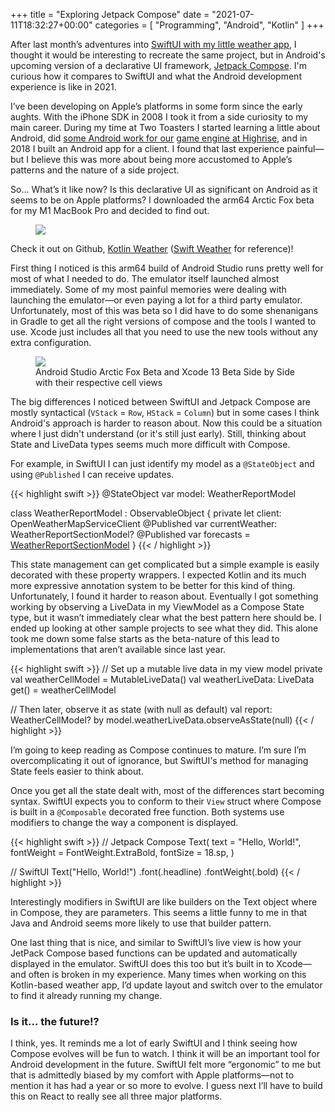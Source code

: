 +++
title = "Exploring Jetpack Compose"
date = "2021-07-11T18:32:27+00:00"
categories = [
  "Programming",
  "Android",
  "Kotlin"
]
+++

After last month’s adventures into [SwiftUI with my little weather app](/posts/swift-time-capsule/), I thought it would be interesting to recreate the same project, but in Android's upcoming version of a declarative UI framework, [Jetpack Compose](https://developer.android.com/jetpack/compose). I'm curious how it compares to SwiftUI and what the Android development experience is like in 2021.

<!-- more -->

I’ve been developing on Apple’s platforms in some form since the early aughts. With the iPhone SDK in 2008 I took it from a side curiosity to my main career. During my time at Two Toasters I started learning a little about Android, did [some Android work for our](https://speakerdeck.com/jnjosh/cross-platform-shenanigans-part-2-android) [game engine at Highrise](/posts/kotlinfromcpp/), and in 2018 I built an Android app for a client. I found that last experience painful—but I believe this was more about being more accustomed to Apple’s patterns and the nature of a side project.

So… What’s it like now? Is this declarative UI as significant on Android as it seems to be on Apple platforms? I downloaded the arm64 Arctic Fox beta for my M1 MacBook Pro and decided to find out.

<figure>
  <img src="/uploads/2021/arctic.png" />
</figure>

Check it out on Github, [Kotlin Weather](https://github.com/jnjosh/WeatherApp-Kotlin) ([Swift Weather](https://github.com/jnjosh/WeatherApp-Swift) for reference)!

First thing I noticed is this arm64 build of Android Studio runs pretty well for most of what I needed to do. The emulator itself launched almost immediately. Some of my most painful memories were dealing with launching the emulator—or even paying a lot for a third party emulator. Unfortunately, most of this was beta so I did have to do some shenanigans in Gradle to get all the right versions of compose and the tools I wanted to use. Xcode just includes all that you need to use the new tools without any extra configuration.

<figure>
  <img src="/uploads/2021/compare.png" />
  <figcaption>Android Studio Arctic Fox Beta and Xcode 13 Beta Side by Side with their respective cell views</figcaption>
</figure>


The big differences I noticed between SwiftUI and Jetpack Compose are mostly syntactical (`VStack` = `Row`, `HStack` = `Column`) but in some cases I think Android's approach is harder to reason about. Now this could be a situation where I just didn't understand (or it's still just early). Still, thinking about State and LiveData types seems much more difficult with Compose.

For example, in SwiftUI I can just identify my model as a `@StateObject` and using `@Published` I can receive updates.

{{< highlight swift >}}
@StateObject var model: WeatherReportModel

class WeatherReportModel : ObservableObject {
    private let client: OpenWeatherMapServiceClient
    @Published var currentWeather: WeatherReportSectionModel?
    @Published var forecasts = [WeatherReportSectionModel]()
}
{{< / highlight >}}

This state management can get complicated but a simple example is easily decorated with these property wrappers. I expected Kotlin and its much more expressive annotation system to be better for this kind of thing. Unfortunately, I found it harder to reason about. Eventually I got something working by observing a LiveData in my ViewModel as a Compose State type, but it wasn’t immediately clear what the best pattern here should be. I ended up looking at other sample projects to see what they did. This alone took me down some false starts as the beta-nature of this lead to implementations that aren’t available since last year.

{{< highlight swift >}}
// Set up a mutable live data in my view model
private val weatherCellModel = MutableLiveData<WeatherCellModel>()
val weatherLiveData: LiveData<WeatherCellModel>
	get() = weatherCellModel

// Then later, observe it as state (with null as default)
val report: WeatherCellModel? by model.weatherLiveData.observeAsState(null)
{{< / highlight >}}

I’m going to keep reading as Compose continues to mature. I’m sure I’m overcomplicating it out of ignorance, but SwiftUI's method for managing State feels easier to think about.

Once you get all the state dealt with, most of the differences start becoming syntax. SwiftUI expects you to conform to their `View` struct where Compose is built in a `@Composable` decorated free function. Both systems use modifiers to change the way a component is displayed.

{{< highlight swift >}}
// Jetpack Compose
Text(
	text = "Hello, World!",
	fontWeight = FontWeight.ExtraBold,
	fontSize = 18.sp,
)

// SwiftUI
Text("Hello, World!")
    .font(.headline)
    .fontWeight(.bold)
{{< / highlight >}}

Interestingly modifiers in SwiftUI are like builders on the Text object where in Compose, they are parameters. This seems a little funny to me in that Java and Android seems more likely to use that builder pattern.

One last thing that is nice, and similar to SwiftUI’s live view is how your JetPack Compose based functions can be updated and automatically displayed in the emulator. SwiftUI does this too but it’s built in to Xcode—and often is broken in my experience. Many times when working on this Kotlin-based weather app, I’d update layout and switch over to the emulator to find it already running my change.

### Is it… the future!?

I think, yes. It reminds me a lot of early SwiftUI and I think seeing how Compose evolves will be fun to watch. I think it will be an important tool for Android development in the future. SwiftUI felt more “ergonomic” to me but that is admittedly biased by my comfort with Apple platforms—not to mention it has had a year or so more to evolve. I guess next I’ll have to build this on React to really see all three major platforms.

